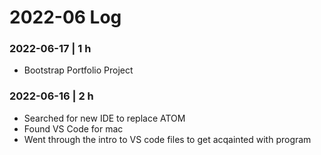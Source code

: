 # 2022-06 Log

### 2022-06-17 | 1 h
- Bootstrap Portfolio Project

### 2022-06-16 | 2 h
- Searched for new IDE to replace ATOM
- Found VS Code for mac
- Went through the intro to VS code files to get acqainted with program
